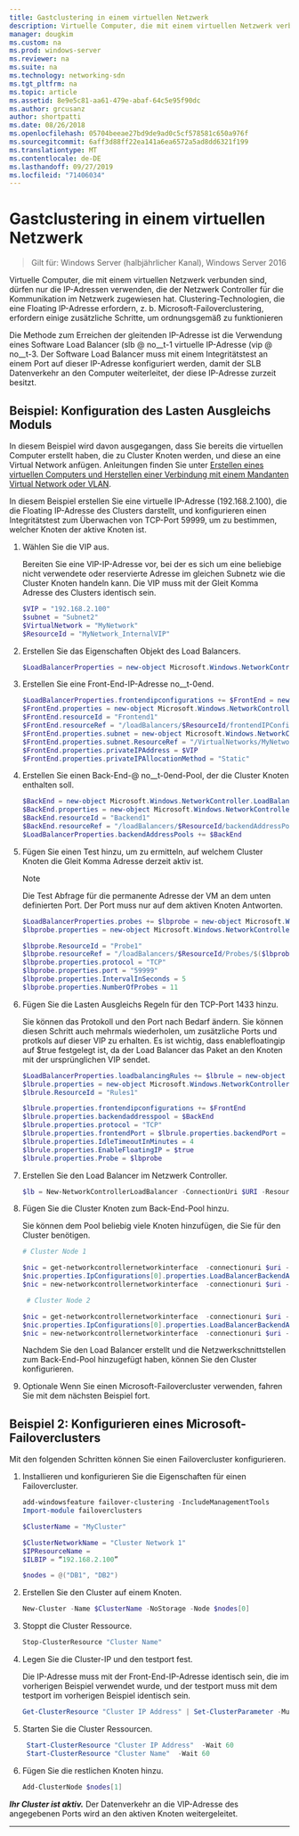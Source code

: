 ```yaml
---
title: Gastclustering in einem virtuellen Netzwerk
description: Virtuelle Computer, die mit einem virtuellen Netzwerk verbunden sind, dürfen nur die IP-Adressen verwenden, die der Netzwerk Controller für die Kommunikation im Netzwerk zugewiesen hat.  Clustering-Technologien, die eine Floating IP-Adresse erfordern, z. b. Microsoft-Failoverclustering, erfordern einige zusätzliche Schritte, um ordnungsgemäß zu funktionieren
manager: dougkim
ms.custom: na
ms.prod: windows-server
ms.reviewer: na
ms.suite: na
ms.technology: networking-sdn
ms.tgt_pltfrm: na
ms.topic: article
ms.assetid: 8e9e5c81-aa61-479e-abaf-64c5e95f90dc
ms.author: grcusanz
author: shortpatti
ms.date: 08/26/2018
ms.openlocfilehash: 05704beeae27bd9de9ad0c5cf578581c650a976f
ms.sourcegitcommit: 6aff3d88ff22ea141a6ea6572a5ad8dd6321f199
ms.translationtype: MT
ms.contentlocale: de-DE
ms.lasthandoff: 09/27/2019
ms.locfileid: "71406034"
---
```

# <a name="guest-clustering-in-a-virtual-network"></a>Gastclustering in einem virtuellen Netzwerk

>Gilt für: Windows Server (halbjährlicher Kanal), Windows Server 2016

Virtuelle Computer, die mit einem virtuellen Netzwerk verbunden sind, dürfen nur die IP-Adressen verwenden, die der Netzwerk Controller für die Kommunikation im Netzwerk zugewiesen hat.  Clustering-Technologien, die eine Floating IP-Adresse erfordern, z. b. Microsoft-Failoverclustering, erfordern einige zusätzliche Schritte, um ordnungsgemäß zu funktionieren

Die Methode zum Erreichen der gleitenden IP-Adresse ist die Verwendung eines Software Load Balancer \(slb @ no__t-1 virtuelle IP-Adresse \(vip @ no__t-3.  Der Software Load Balancer muss mit einem Integritätstest an einem Port auf dieser IP-Adresse konfiguriert werden, damit der SLB Datenverkehr an den Computer weiterleitet, der diese IP-Adresse zurzeit besitzt.


## <a name="example-load-balancer-configuration"></a>Beispiel: Konfiguration des Lasten Ausgleichs Moduls

In diesem Beispiel wird davon ausgegangen, dass Sie bereits die virtuellen Computer erstellt haben, die zu Cluster Knoten werden, und diese an eine Virtual Network anfügen.  Anleitungen finden Sie unter [Erstellen eines virtuellen Computers und Herstellen einer Verbindung mit einem Mandanten Virtual Network oder VLAN](https://technet.microsoft.com/windows-server-docs/networking/sdn/manage/create-a-tenant-vm).  

In diesem Beispiel erstellen Sie eine virtuelle IP-Adresse (192.168.2.100), die die Floating IP-Adresse des Clusters darstellt, und konfigurieren einen Integritätstest zum Überwachen von TCP-Port 59999, um zu bestimmen, welcher Knoten der aktive Knoten ist.

1. Wählen Sie die VIP aus.<p>Bereiten Sie eine VIP-IP-Adresse vor, bei der es sich um eine beliebige nicht verwendete oder reservierte Adresse im gleichen Subnetz wie die Cluster Knoten handeln kann.  Die VIP muss mit der Gleit Komma Adresse des Clusters identisch sein.

   ```PowerShell
   $VIP = "192.168.2.100"
   $subnet = "Subnet2"
   $VirtualNetwork = "MyNetwork"
   $ResourceId = "MyNetwork_InternalVIP"
   ```

2. Erstellen Sie das Eigenschaften Objekt des Load Balancers.

   ```PowerShell
   $LoadBalancerProperties = new-object Microsoft.Windows.NetworkController.LoadBalancerProperties
   ```

3. Erstellen Sie eine Front-End-IP-Adresse no__t-0end.

   ```PowerShell
   $LoadBalancerProperties.frontendipconfigurations += $FrontEnd = new-object Microsoft.Windows.NetworkController.LoadBalancerFrontendIpConfiguration
   $FrontEnd.properties = new-object Microsoft.Windows.NetworkController.LoadBalancerFrontendIpConfigurationProperties
   $FrontEnd.resourceId = "Frontend1"
   $FrontEnd.resourceRef = "/loadBalancers/$ResourceId/frontendIPConfigurations/$($FrontEnd.resourceId)"
   $FrontEnd.properties.subnet = new-object Microsoft.Windows.NetworkController.Subnet
   $FrontEnd.properties.subnet.ResourceRef = "/VirtualNetworks/MyNetwork/Subnets/Subnet2"
   $FrontEnd.properties.privateIPAddress = $VIP
   $FrontEnd.properties.privateIPAllocationMethod = "Static"
   ```

4. Erstellen Sie einen Back-End-@ no__t-0end-Pool, der die Cluster Knoten enthalten soll.

   ```PowerShell
   $BackEnd = new-object Microsoft.Windows.NetworkController.LoadBalancerBackendAddressPool
   $BackEnd.properties = new-object Microsoft.Windows.NetworkController.LoadBalancerBackendAddressPoolProperties
   $BackEnd.resourceId = "Backend1"
   $BackEnd.resourceRef = "/loadBalancers/$ResourceId/backendAddressPools/$($BackEnd.resourceId)"
   $LoadBalancerProperties.backendAddressPools += $BackEnd
   ```

5. Fügen Sie einen Test hinzu, um zu ermitteln, auf welchem Cluster Knoten die Gleit Komma Adresse derzeit aktiv ist. 

   >[!NOTE]
   >Die Test Abfrage für die permanente Adresse der VM an dem unten definierten Port.  Der Port muss nur auf dem aktiven Knoten Antworten. 

   ```PowerShell
   $LoadBalancerProperties.probes += $lbprobe = new-object Microsoft.Windows.NetworkController.LoadBalancerProbe
   $lbprobe.properties = new-object Microsoft.Windows.NetworkController.LoadBalancerProbeProperties

   $lbprobe.ResourceId = "Probe1"
   $lbprobe.resourceRef = "/loadBalancers/$ResourceId/Probes/$($lbprobe.resourceId)"
   $lbprobe.properties.protocol = "TCP"
   $lbprobe.properties.port = "59999"
   $lbprobe.properties.IntervalInSeconds = 5
   $lbprobe.properties.NumberOfProbes = 11
   ```

6. Fügen Sie die Lasten Ausgleichs Regeln für den TCP-Port 1433 hinzu.<p>Sie können das Protokoll und den Port nach Bedarf ändern.  Sie können diesen Schritt auch mehrmals wiederholen, um zusätzliche Ports und protkols auf dieser VIP zu erhalten.  Es ist wichtig, dass enablefloatingip auf $true festgelegt ist, da der Load Balancer das Paket an den Knoten mit der ursprünglichen VIP sendet.

   ```PowerShell
   $LoadBalancerProperties.loadbalancingRules += $lbrule = new-object Microsoft.Windows.NetworkController.LoadBalancingRule
   $lbrule.properties = new-object Microsoft.Windows.NetworkController.LoadBalancingRuleProperties
   $lbrule.ResourceId = "Rules1"

   $lbrule.properties.frontendipconfigurations += $FrontEnd
   $lbrule.properties.backendaddresspool = $BackEnd 
   $lbrule.properties.protocol = "TCP"
   $lbrule.properties.frontendPort = $lbrule.properties.backendPort = 1433 
   $lbrule.properties.IdleTimeoutInMinutes = 4
   $lbrule.properties.EnableFloatingIP = $true
   $lbrule.properties.Probe = $lbprobe
   ```

7. Erstellen Sie den Load Balancer im Netzwerk Controller.

   ```PowerShell
   $lb = New-NetworkControllerLoadBalancer -ConnectionUri $URI -ResourceId $ResourceId -Properties $LoadBalancerProperties -Force
   ```

8. Fügen Sie die Cluster Knoten zum Back-End-Pool hinzu.<p>Sie können dem Pool beliebig viele Knoten hinzufügen, die Sie für den Cluster benötigen.

   ```PowerShell
   # Cluster Node 1

   $nic = get-networkcontrollernetworkinterface  -connectionuri $uri -resourceid "ClusterNode1_Network-Adapter"
   $nic.properties.IpConfigurations[0].properties.LoadBalancerBackendAddressPools += $lb.properties.backendaddresspools[0]
   $nic = new-networkcontrollernetworkinterface  -connectionuri $uri -resourceid $nic.resourceid -properties $nic.properties -force

    # Cluster Node 2

   $nic = get-networkcontrollernetworkinterface  -connectionuri $uri -resourceid "ClusterNode2_Network-Adapter"
   $nic.properties.IpConfigurations[0].properties.LoadBalancerBackendAddressPools += $lb.properties.backendaddresspools[0]
   $nic = new-networkcontrollernetworkinterface  -connectionuri $uri -resourceid $nic.resourceid -properties $nic.properties -force
   ```

   Nachdem Sie den Load Balancer erstellt und die Netzwerkschnittstellen zum Back-End-Pool hinzugefügt haben, können Sie den Cluster konfigurieren.  

9. Optionale Wenn Sie einen Microsoft-Failovercluster verwenden, fahren Sie mit dem nächsten Beispiel fort. 

## <a name="example-2-configuring-a-microsoft-failover-cluster"></a>Beispiel 2: Konfigurieren eines Microsoft-Failoverclusters

Mit den folgenden Schritten können Sie einen Failovercluster konfigurieren.

1. Installieren und konfigurieren Sie die Eigenschaften für einen Failovercluster.

   ```PowerShell
   add-windowsfeature failover-clustering -IncludeManagementTools
   Import-module failoverclusters

   $ClusterName = "MyCluster"
   
   $ClusterNetworkName = "Cluster Network 1"
   $IPResourceName =  
   $ILBIP = “192.168.2.100” 

   $nodes = @("DB1", "DB2")
   ```

2. Erstellen Sie den Cluster auf einem Knoten.

   ```PowerShell
   New-Cluster -Name $ClusterName -NoStorage -Node $nodes[0]
   ```

3. Stoppt die Cluster Ressource.

   ```PowerShell
   Stop-ClusterResource "Cluster Name" 
   ```

4. Legen Sie die Cluster-IP und den testport fest.<p>Die IP-Adresse muss mit der Front-End-IP-Adresse identisch sein, die im vorherigen Beispiel verwendet wurde, und der testport muss mit dem testport im vorherigen Beispiel identisch sein.

   ```PowerShell
   Get-ClusterResource "Cluster IP Address" | Set-ClusterParameter -Multiple @{"Address"="$ILBIP";"ProbePort"="59999";"SubnetMask"="255.255.255.255";"Network"="$ClusterNetworkName";"EnableDhcp"=0}
   ```

5. Starten Sie die Cluster Ressourcen.

   ```PowerShell
    Start-ClusterResource "Cluster IP Address"  -Wait 60 
    Start-ClusterResource "Cluster Name"  -Wait 60 
   ```

6. Fügen Sie die restlichen Knoten hinzu.

   ```PowerShell
   Add-ClusterNode $nodes[1]
   ```

_**Ihr Cluster ist aktiv.**_ Der Datenverkehr an die VIP-Adresse des angegebenen Ports wird an den aktiven Knoten weitergeleitet.

---